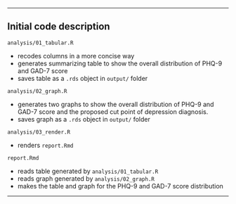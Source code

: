 ------------------------------------------------------------------------

## Initial code description

`analysis/01_tabular.R`

-   recodes columns in a more concise way
-   generates summarizing table to show the overall distribution of PHQ-9 and GAD-7 score
-   saves table as a `.rds` object in `output/` folder

`analysis/02_graph.R`

-   generates two graphs to show the overall distribution of PHQ-9 and GAD-7 score and the proposed cut point of depression diagnosis.
-   saves graph as a `.rds` object in `output/` folder

`analysis/03_render.R`

-   renders `report.Rmd`

`report.Rmd`

-   reads table generated by `analysis/01_tabular.R`
-   reads graph generated by `analysis/02_graph.R`
-   makes the table and graph for the PHQ-9 and GAD-7 score distribution

------------------------------------------------------------------------
